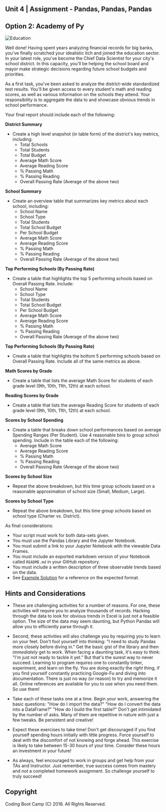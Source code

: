## Unit 4 | Assignment - Pandas, Pandas, Pandas

## Option 2: Academy of Py

![Education](Images/education.jpg)

Well done! Having spent years analyzing financial records for big banks, you've finally scratched your idealistic itch and joined the education sector. In your latest role, you've become the Chief Data Scientist for your city's school district. In this capacity, you'll be helping the  school board and mayor make strategic decisions regarding future school budgets and priorities.

As a first task, you've been asked to analyze the district-wide standardized test results. You'll be given access to every student's math and reading scores, as well as various information on the schools they attend. Your responsibility is to aggregate the data to and showcase obvious trends in school performance. 

Your final report should include each of the following:

**District Summary**

* Create a high level snapshot (in table form) of the district's key metrics, including:
  * Total Schools
  * Total Students
  * Total Budget
  * Average Math Score
  * Average Reading Score
  * % Passing Math
  * % Passing Reading
  * Overall Passing Rate (Average of the above two)

**School Summary**

* Create an overview table that summarizes key metrics about each school, including:
  * School Name
  * School Type
  * Total Students
  * Total School Budget
  * Per School Budget
  * Average Math Score
  * Average Reading Score
  * % Passing Math
  * % Passing Reading
  * Overall Passing Rate (Average of the above two)

**Top Performing Schools (By Passing Rate)**

* Create a table that highlights the top 5 performing schools based on Overall Passing Rate. Include:
  * School Name
  * School Type
  * Total Students
  * Total School Budget
  * Per School Budget
  * Average Math Score
  * Average Reading Score
  * % Passing Math
  * % Passing Reading
  * Overall Passing Rate (Average of the above two)

**Top Performing Schools (By Passing Rate)**

* Create a table that highlights the bottom 5 performing schools based on Overall Passing Rate. Include all of the same metrics as above.

**Math Scores by Grade**

* Create a table that lists the average Math Score for students of each grade level (9th, 10th, 11th, 12th) at each school.

**Reading Scores by Grade**

* Create a table that lists the average Reading Score for students of each grade level (9th, 10th, 11th, 12th) at each school.

**Scores by School Spending**

* Create a table that breaks down school performances based on average Spending Ranges (Per Student). Use 4 reasonable bins to group school spending. Include in the table each of the following:
  * Average Math Score
  * Average Reading Score
  * % Passing Math
  * % Passing Reading
  * Overall Passing Rate (Average of the above two)

**Scores by School Size**

* Repeat the above breakdown, but this time group schools based on a reasonable approximation of school size (Small, Medium, Large).

**Scores by School Type**

* Repeat the above breakdown, but this time group schools based on school type (Charter vs. District).

As final considerations:

* Your script must work for both data-sets given.
* You must use the Pandas Library and the Jupyter Notebook.
* You must submit a link to your Jupyter Notebook with the viewable Data Frames. 
* You must include an exported markdown version of your Notebook called  `README.md` in your GitHub repository.  
* You must include a written description of three observable trends based on the data. 
* See [Example Solution](PyCitySchools/PyCitySchools_Example.pdf) for a reference on the expected format. 

## Hints and Considerations

* These are challenging activities for a number of reasons. For one, these activities will require you to analyze thousands of records. Hacking through the data to look for obvious trends in Excel is just not a feasible option. The size of the data may seem daunting, but Python Pandas will allow you to efficiently parse through it. 

* Second, these activities will also challenge you by requiring you to learn on your feet. Don't fool yourself into thinking: "I need to study Pandas more closely before diving in." Get the basic gist of the library and then _immediately_ get to work. When facing a daunting task, it's easy to think: "I'm just not ready to tackle it yet." But that's the surest way to never succeed. Learning to program requires one to constantly tinker, experiment, and learn on the fly. You are doing exactly the _right_ thing, if you find yourself constantly practicing Google-Fu and diving into documentation. There is just no way (or reason) to try and memorize it all. Online references are available for you to use when you need them. So use them!

* Take each of these tasks one at a time. Begin your work, answering the basic questions: "How do I import the data?" "How do I convert the data into a DataFrame?" "How do I build the first table?" Don't get intimidated by the number of asks. Many of them are repetitive in nature with just a few tweaks. Be persistent and creative!

* Expect these exercises to take time! Don't get discouraged if you find yourself spending  hours initially with little progress. Force yourself to deal with the discomfort of not knowing and forge ahead. This exercise is likely to take between 15-30 hours of your time. Consider these hours an investment in your future!

* As always, feel encouraged to work in groups and get help from your TAs and Instructor. Just remember, true success comes from mastery and _not_ a completed homework assignment. So challenge yourself to truly succeed!

## Copyright

Coding Boot Camp (C) 2016. All Rights Reserved.
